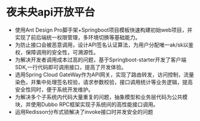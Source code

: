 # 夜未央api开放平台
- 使用Ant Design Pro脚手架+Springboot项目模板快速构建初始web项目，并实现了前后端统一权限管理，多环境切换等基础能力。
- 为防止接口会被恶意调用，设计API签名认证算法，为用户分配唯一ak/sk以鉴权，保障调用的安全性，可溯源性。
- 为解决开发者调用成本过高的问题，基于Springboot-starter开发了客户端SDK,一行代码即可调用接口，提高了开发体验。
- 选用Spring Cloud GateWay作为API网关，实现了路由转发，访问控制，流量染色，并集中处理签名校验，请求参数校验，接口调用统计等业务逻辑，提高安全性同时，便于系统开发维护。
- 为解决多个子系统内代码大量重复的问题，抽象模型和业务层代码为公共模块，并使用Dubbo RPC框架实现子系统间的高性能接口调用。
- 运用Redisson分布式锁解决了invoke接口时并发安全的问题
